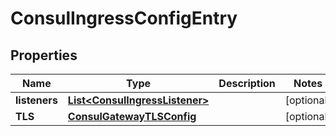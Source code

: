 

# ConsulIngressConfigEntry


## Properties

Name | Type | Description | Notes
------------ | ------------- | ------------- | -------------
**listeners** | [**List&lt;ConsulIngressListener&gt;**](ConsulIngressListener.md) |  |  [optional]
**TLS** | [**ConsulGatewayTLSConfig**](ConsulGatewayTLSConfig.md) |  |  [optional]



